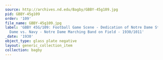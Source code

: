 ```yaml
---
source: http://archives.nd.edu/Bagby/GBBY-45g109.jpg
pid: GBBY-45g109
order: '109'
file_name: GBBY-45g109.jpg
label: 'GBBY 45G/109: Football Game Scene - Dedication of Notre Dame Stadium, Notre
  Dame vs. Navy - Notre Dame Marching Band on Field - 1930/1011'
_date: '1930'
object_type: glass plate negative
layout: generic_collection_item
collection: bagby
---
```

